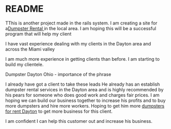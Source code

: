 # README

TThis is another project made in the rails system. I am creating a site for a[Dumpster Rental ](https://www.dumpsterforrentdayton.com/) in the local area. I am hoping this will be a successful program that will help my client

I have vast experience dealing with my clients in the Dayton area and across the Miami valley

I am much more experience in getting clients than before. I am starting to build my clientele. 

Dumpster Dayton Ohio - importance of the phrase

I already have got a client to take these leads He already has an establish dumpster rental services in the Dayton area and is highly recommended by his pears for someone who does good work and charges fair prices. I am hoping we can build our business together to increase his profits and to buy more dumpsters and hire more workers. Hoping to get him more [dumpsters for rent Dayton](https://www.dumpsterforrentdayton.com/our-services.html) to get more business for this client. 

I am confident I can help this customer out and increase his business. 
